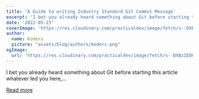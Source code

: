```yaml
---
title: 'A Guide to writing Industry Standard Git Commit Message'
excerpt: 'I bet you already heard something about Git before starting this article whatever led you here,...'
date: '2022-05-23'
coverImage: 'https://res.cloudinary.com/practicaldev/image/fetch/s--DXBzIEO6--/c_imagga_scale,f_auto,fl_progressive,h_420,q_auto,w_1000/https://dev-to-uploads.s3.amazonaws.com/uploads/articles/c0bnyxbi7voh1yba0ixb.jpeg'
author:
  name: Koders
  picture: "assets/blog/authors/koders.png"
ogImage:
  url: 'https://res.cloudinary.com/practicaldev/image/fetch/s--DXBzIEO6--/c_imagga_scale,f_auto,fl_progressive,h_420,q_auto,w_1000/https://dev-to-uploads.s3.amazonaws.com/uploads/articles/c0bnyxbi7voh1yba0ixb.jpeg'
---
```


I bet you already heard something about Git before starting this article whatever led you here,...

[Read more](https://dev.to/tuasegun/a-guide-to-writing-industry-standard-git-commit-message-2ohl)
